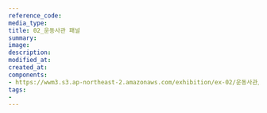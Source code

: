 ```yaml
---
reference_code:
media_type:
title: 02_운동사관 패널
summary:
image:
description:
modified_at:
created_at:
components:
- https://wwm3.s3.ap-northeast-2.amazonaws.com/exhibition/ex-02/운동사관/02_운동사관+패널.JPG
tags:
-
---
```

